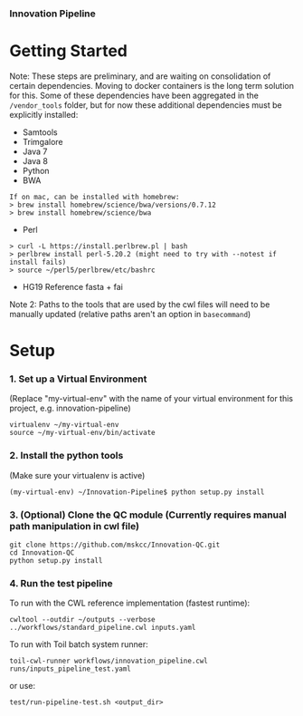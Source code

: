 ### Innovation Pipeline

# Getting Started

Note: These steps are preliminary, and are waiting on consolidation of certain dependencies. Moving to docker containers is the long term solution for this. Some of these dependencies have been aggregated in the `/vendor_tools` folder, but for now these additional dependencies must be explicitly installed:
  - Samtools
  - Trimgalore
  - Java 7
  - Java 8
  - Python
  - BWA
```
If on mac, can be installed with homebrew:
> brew install homebrew/science/bwa/versions/0.7.12
> brew install homebrew/science/bwa
```
  - Perl
```
> curl -L https://install.perlbrew.pl | bash
> perlbrew install perl-5.20.2 (might need to try with --notest if install fails)
> source ~/perl5/perlbrew/etc/bashrc
 ```
- HG19 Reference fasta + fai

Note 2: Paths to the tools that are used by the cwl files will need to be manually updated (relative paths aren't an option in `basecommand`)


# Setup

### 1. Set up a Virtual Environment
(Replace "my-virtual-env" with the name of your virtual environment for this project, e.g. innovation-pipeline)
```
virtualenv ~/my-virtual-env
source ~/my-virtual-env/bin/activate
```

### 2. Install the python tools
(Make sure your virtualenv is active)
```
(my-virtual-env) ~/Innovation-Pipeline$ python setup.py install
```

### 3. (Optional) Clone the QC module (Currently requires manual path manipulation in cwl file)
```
git clone https://github.com/mskcc/Innovation-QC.git
cd Innovation-QC
python setup.py install
```

### 4. Run the test pipeline
To run with the CWL reference implementation (fastest runtime):
```
cwltool --outdir ~/outputs --verbose ../workflows/standard_pipeline.cwl inputs.yaml
```
To run with Toil batch system runner:
```
toil-cwl-runner workflows/innovation_pipeline.cwl runs/inputs_pipeline_test.yaml
```
or use:
```
test/run-pipeline-test.sh <output_dir>
```
